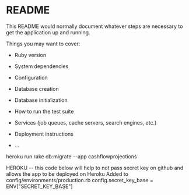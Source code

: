 # README

This README would normally document whatever steps are necessary to get the
application up and running.

Things you may want to cover:

* Ruby version

* System dependencies

* Configuration

* Database creation

* Database initialization

* How to run the test suite

* Services (job queues, cache servers, search engines, etc.)

* Deployment instructions

* ...

heroku run rake db:migrate --app cashflowprojections

 HEROKU -- this code below will help to not pass secret key on github and allows the app to be deployed on Heroku 
 Added to config/environments/production.rb
  config.secret_key_base = ENV["SECRET_KEY_BASE"]  
